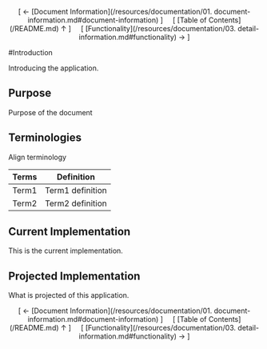 <!--autoheader--><p align='center'>[ &larr; [Document Information](/resources/documentation/01. document-information.md#document-information) ]&nbsp;&nbsp;&nbsp;&nbsp;&nbsp;[ [Table of Contents](/README.md) &uarr; ]&nbsp;&nbsp;&nbsp;&nbsp;&nbsp;[ [Functionality](/resources/documentation/03. detail-information.md#functionality) &rarr; ]</p><!--/autoheader-->
#Introduction

Introducing the application.


## Purpose

Purpose of the document


## Terminologies

Align terminology

|Terms | Definition|
|----- |  ----------|
|Term1 | Term1 definition |
|Term2 | Term2 definition |

## Current Implementation

This is the current implementation.


## Projected Implementation

What is projected of this application.
<!--autoheader--><p align='center'>[ &larr; [Document Information](/resources/documentation/01. document-information.md#document-information) ]&nbsp;&nbsp;&nbsp;&nbsp;&nbsp;[ [Table of Contents](/README.md) &uarr; ]&nbsp;&nbsp;&nbsp;&nbsp;&nbsp;[ [Functionality](/resources/documentation/03. detail-information.md#functionality) &rarr; ]</p><!--/autoheader-->